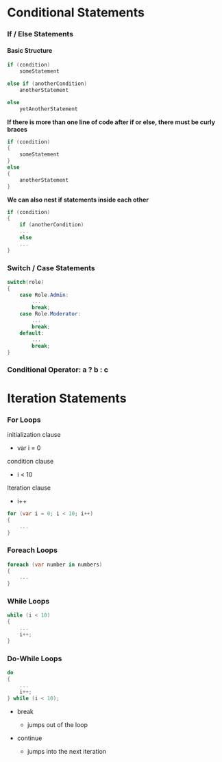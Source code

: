 # Conditional Statements

### If / Else Statements

#### **Basic Structure**

```csharp
if (condition)
    someStatement

else if (anotherCondition)
    anotherStatement

else
    yetAnotherStatement
```

**If there is more than one line of code after if or else, there must be curly braces**

```csharp
if (condition)
{
    someStatement
}
else
{
    anotherStatement
}
```

**We can also nest if statements inside each other**

```csharp
if (condition)
{
    if (anotherCondition)
    ...
    else
    ...
}
```

### Switch / Case Statements

```csharp
switch(role)
{
    case Role.Admin:
        ...
        break;
    case Role.Moderator:
        ...
        break;
    default:
        ...
        break;
}
```

### Conditional Operator: a ? b : c

# Iteration Statements

### For Loops

initialization clause

- var i = 0

condition clause

- i < 10

Iteration clause

- i++

```csharp
for (var i = 0; i < 10; i++)
{
    ...
}
```

### Foreach Loops

```csharp
foreach (var number in numbers)
{
    ...
}
```

### While Loops

```csharp
while (i < 10)
{
    ...
    i++;
}
```

### Do-While Loops

```csharp
do
{
    ...
    i++;
} while (i < 10);
```

- break

  - jumps out of the loop

- continue
  - jumps into the next iteration
